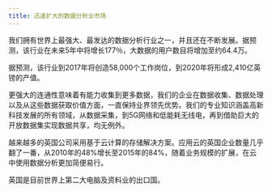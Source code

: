 ```yaml
---
title: 迅速扩大的数据分析业市场
---
```


我们拥有世界上最强大、最发达的数据分析行业之一，并且还在不断发展。据预测，该行业在未来5年中将增长177％，大数据的用户数目将增加至约64.4万。

据预测，该行业到2017年将创造58,000个工作岗位，到2020年将形成2,410亿英镑的产值。

更强大的连通性意味着有能力收集到更多数据，我们的企业在数据收集、数据处理以及从这些数据获取价值方面，一直保持业界领先优势。我们的专业知识涵盖高新科技发展的所有领域，从数据采集，到5G网络和低能耗无线电，再到借助巨大的开放数据集实现数据共享，均无例外。

越来越多的英国公司采用基于云计算的存储解决方案。应用云的英国企业数量几乎翻了一番，从2010年的48%增长至2015年的84%，随着业务规模的扩展，在云中使用数据分析更加简便易行。

英国是目前世界上第二大电脑及资料业的出口国。

